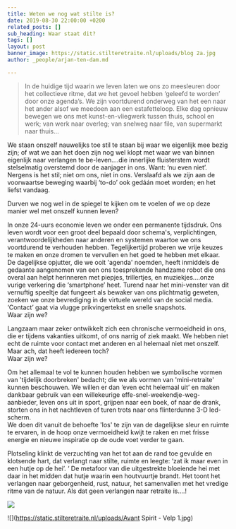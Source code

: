 ```yaml
---
title: Weten we nog wat stilte is?
date: 2019-08-30 22:00:00 +0200
related_posts: []
sub_heading: Waar staat dit?
tags: []
layout: post
banner_image: https://static.stilteretraite.nl/uploads/blog 2a.jpg
author: _people/arjan-ten-dam.md

---
```

> In de huidige tijd waarin we leven laten we ons zo meesleuren door het collectieve ritme, dat we het gevoel hebben ‘geleefd te worden’ door onze agenda’s. We zijn voortdurend onderweg van het een naar het ander alsof we meedoen aan een estafetteloop. Elke dag opnieuw bewegen we ons met kunst-en-vliegwerk tussen thuis, school en werk; van werk naar overleg; van snelweg naar file, van supermarkt naar thuis...

We staan onszelf nauwelijks toe stil te staan bij waar we eigenlijk mee bezig zijn; of wat we aan het doen zijn nog wel klopt met waar we van binnen eigenlijk naar verlangen te be-leven....die innerlijke fluisterstem wordt stelselmatig overstemd door de aanjager in ons. Want: ‘nu even niet’. Nergens is het stil; niet om ons, niet in ons. Verslaafd als we zijn aan de voorwaartse beweging waarbij ‘to-do’ ook gedáán moet worden; en het liefst vandaag.

Durven we nog wel in de spiegel te kijken om te voelen of we op deze manier wel met onszelf kunnen leven?

In onze 24-uurs economie leven we onder een permanente tijdsdruk. Ons leven wordt voor een groot deel bepaald door schema's, verplichtingen, verantwoordelijkheden naar anderen en systemen waartoe we ons voortdurend te verhouden hebben. Tegelijkertijd proberen we vrije keuzes te maken en onze dromen te vervullen en het goed te hebben met elkaar. De dagelijkse opjutter, die we ooit 'agenda' noemden, heeft inmiddels de gedaante aangenomen van een ons toesprekende handzame robot die ons overal aan helpt herinneren met piepjes, trillertjes, en muziekjes....onze vurige verkering die ‘smartphone’ heet. Turend naar het mini-venster van dit vernuftig speeltje dat fungeert als bewaker van ons plichtmatig geweten, zoeken we onze bevrediging in de virtuele wereld van de social media. ‘Contact’ gaat via vlugge prikvingertekst en snelle snapshots.  
Waar zijn we?

Langzaam maar zeker ontwikkelt zich een chronische vermoeidheid in ons, die er tijdens vakanties uitkomt, of ons narrig of ziek maakt. We hebben niet echt de ruimte voor contact met anderen en al helemaal niet met onszelf. Maar ach, dat heeft iedereen toch?  
Waar zijn we?

Om het allemaal te vol te kunnen houden hebben we symbolische vormen van 'tijdelijk doorbreken' bedacht; die we als vormen van 'mini-retraite' kunnen beschouwen. We willen er dan ‘even echt helemaal uit’ en maken dankbaar gebruik van een willekeurige effe-snel-weekendje-weg-aanbieder, leven ons uit in sport, grijpen naar een boek, of naar de drank, storten ons in het nachtleven of turen trots naar ons flinterdunne 3-D led-scherm.  
We doen dit vanuit de behoefte 'los' te zijn van de dagelijkse sleur en ruimte te ervaren, in de hoop onze vermoeidheid kwijt te raken en met frisse energie en nieuwe inspiratie op de oude voet verder te gaan.

Plotseling klinkt de verzuchting van het tot aan de rand toe gevulde en klotsende hart, dat verlangt naar stilte, ruimte en leegte: ‘zat ik maar even in een hutje op de hei’. ‘ De metafoor van die uitgestrekte bloeiende hei met daar in het midden dat hutje waarin een houtvuurtje brandt. Het toont het verlangen naar geborgenheid, rust, natuur, het samenvallen met het vredige ritme van de natuur. Als dat geen verlangen naar retraite is....!

![](https://static.stilteretraite.nl/uploads/robbert1.jpg)

![](https://static.stilteretraite.nl/uploads/Avant Spirit - Velp 1.jpg)